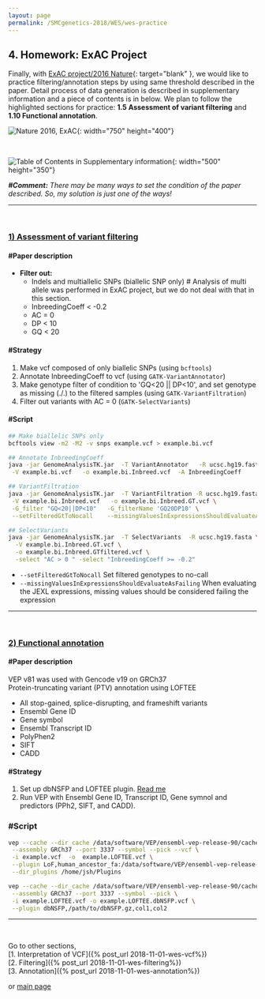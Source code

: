 ```yaml
---
layout: page
permalink: /SMCgenetics-2018/WES/wes-practice
---
```


## **4. Homework: ExAC Project**

Finally, with [ExAC project/2016 Nature](https://www.nature.com/articles/nature19057){: target="blank" }, we would like to practice filtering/annotation steps by using same threshold described in the paper. Detail process of data generation is described in supplementary information and a piece of contents is in below. We plan to follow the highlighted sections for practice: **1.5 Assessment of variant filtering** and **1.10 Functional annotation**.

![Nature 2016, ExAC](https://user-images.githubusercontent.com/26876362/48522638-bb611e80-e8bc-11e8-8210-8c1371aa0b9e.png){: width="750" height="400"}

<br>

![Table of Contents in Supplementary information](https://user-images.githubusercontent.com/26876362/48399323-ac685800-e766-11e8-8484-77e4f431f24d.png){: width="500" height="350"}

_**#Comment:** There may be many ways to set the condition of the paper described. So, my solution is just one of the ways!_

---
<br>

### **<u>1) Assessment of variant filtering</u>**

#### **#Paper description**  
- **Filter out:**   
	- Indels and multiallelic SNPs (biallelic SNP only) # Analysis of multi allele was performed in ExAC project, but we do not deal with that in this section.    
	- InbreedingCoeff < -0.2  
	- AC = 0  
	- DP < 10  
	- GQ < 20  

#### **#Strategy**  

1. Make vcf composed of only biallelic SNPs (using ```bcftools```)  
2. Annotate InbreedingCoeff to vcf (using ```GATK-VariantAnnotator```)  
3. Make genotype filter of condition to 'GQ<20 \|\| DP<10', and set genotype as missing (./.) to the filtered samples (using ```GATK-VariantFiltration```)  
4. Filter out variants with AC = 0 (```GATK-SelectVariants```)  

#### **#Script**

```bash
## Make biallelic SNPs only
bcftools view -m2 -M2 -v snps example.vcf > example.bi.vcf

## Annotate InbreedingCoeff
java -jar GenomeAnalysisTK.jar  -T VariantAnnotator   -R ucsc.hg19.fasta  \
 -V example.bi.vcf   -o example.bi.Inbreed.vcf  -A InbreedingCoeff

## VariantFiltration
java -jar GenomeAnalysisTK.jar  -T VariantFiltration -R ucsc.hg19.fasta \
 -V example.bi.Inbreed.vcf   -o example.bi.Inbreed.GT.vcf \
 -G_filter "GQ<20||DP<10"   -G_filterName 'GQ20DP10' \
 --setFilteredGtToNocall    --missingValuesInExpressionsShouldEvaluateAsFailing

## SelectVariants
java -jar GenomeAnalysisTK.jar  -T SelectVariants  -R ucsc.hg19.fasta \
  -V example.bi.Inbreed.GT.vcf \
  -o example.bi.Inbreed.GTfiltered.vcf \
  -select "AC > 0 " -select "InbreedingCoeff >= -0.2"
```
 - ```--setFilteredGtToNocall``` Set filtered genotypes to no-call  
 - ```--missingValuesInExpressionsShouldEvaluateAsFailing``` When evaluating the JEXL expressions, missing values should be considered failing the expression


---
<br>

### **<u>2) Functional annotation</u>**

#### **#Paper description**  
VEP v81 was used with Gencode v19 on GRCh37  
Protein-truncating variant (PTV) annotation using LOFTEE  

- All stop-gained, splice-disrupting, and frameshift variants
- Ensembl Gene ID
- Gene symbol
- Ensembl Transcript ID
- PolyPhen2
- SIFT
- CADD

#### **#Strategy**

1. Set up dbNSFP and LOFTEE plugin. [Read me](https://github.com/Ensembl/VEP_plugins/blob/release/94/dbNSFP.pm)  
2. Run VEP with Ensembl Gene ID, Transcript ID, Gene symnol and predictors (PPh2, SIFT, and CADD).

### **#Script**

```bash
vep --cache --dir_cache /data/software/VEP/ensembl-vep-release-90/cache \
 --assembly GRCh37 --port 3337 --symbol --pick --vcf \
 -i example.vcf  -o  example.LOFTEE.vcf \
 --plugin LoF,human_ancestor_fa:/data/software/VEP/ensembl-vep-release-90/cache/Plugins/LoF/human_ancestor.fa \
 --dir_plugins /home/jsh/Plugins

vep --cache --dir_cache /data/software/VEP/ensembl-vep-release-90/cache \
 --assembly GRCh37 --port 3337 --symbol --pick \
 -i example.LOFTEE.vcf -o example.LOFTEE.dbNSFP.vcf \
 --plugin dbNSFP,/path/to/dbNSFP.gz,col1,col2 
```

---
<br>

Go to other sections,  
[1. Interpretation of VCF]({% post_url 2018-11-01-wes-vcf%})  
[2. Filtering]({% post_url 2018-11-01-wes-filtering%})  
[3. Annotation]({% post_url 2018-11-01-wes-annotation%})  

or [main page](/)